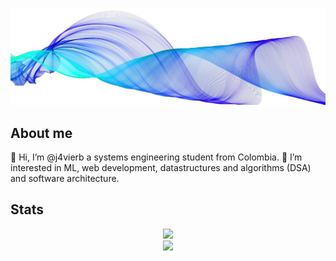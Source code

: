 ![background](./imgs/background.jpg)

## About me

👋 Hi, I’m @j4vierb a systems engineering student from Colombia. 👀 I’m interested in ML, web development, datastructures and algorithms (DSA) and software architecture.

## Stats

<div align="center">
  <img src="https://github-readme-stats.vercel.app/api?username=j4vierb&count_private=true&show_icons=true&hide_border=true&hide=stars&show_icons=true" /> <br/>
  <img src="https://github-readme-stats.vercel.app/api/top-langs/?username=j4vierb&layout=compact&hide=batchfile,html,css&hide_border=true" />
</div>
